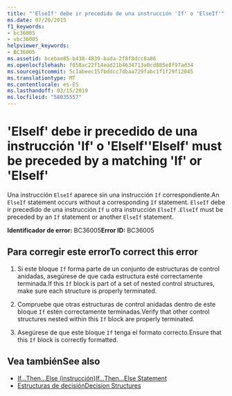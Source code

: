 ```yaml
---
title: "'ElseIf' debe ir precedido de una instrucción 'If' o 'ElseIf'"
ms.date: 07/20/2015
f1_keywords:
- bc36005
- vbc36005
helpviewer_keywords:
- BC36005
ms.assetid: bcebae85-b438-4839-bada-2f8f8dcc8a86
ms.openlocfilehash: f058ac22f14ead21b4634713a0cd885e8f97ad34
ms.sourcegitcommit: 5c1abeec15fbddcc7dbaa729fabc1f1f29f12045
ms.translationtype: MT
ms.contentlocale: es-ES
ms.lasthandoff: 03/15/2019
ms.locfileid: "58035557"
---
```

# <a name="elseif-must-be-preceded-by-a-matching-if-or-elseif"></a><span data-ttu-id="5912c-102">'ElseIf' debe ir precedido de una instrucción 'If' o 'ElseIf'</span><span class="sxs-lookup"><span data-stu-id="5912c-102">'ElseIf' must be preceded by a matching 'If' or 'ElseIf'</span></span>
<span data-ttu-id="5912c-103">Una instrucción `ElseIf` aparece sin una instrucción `If` correspondiente.</span><span class="sxs-lookup"><span data-stu-id="5912c-103">An `ElseIf` statement occurs without a corresponding `If` statement.</span></span> <span data-ttu-id="5912c-104">`ElseIf` debe ir precedido de una instrucción `If` u otra instrucción `ElseIf` .</span><span class="sxs-lookup"><span data-stu-id="5912c-104">`ElseIf` must be preceded by an `If` statement or another `ElseIf` statement.</span></span>  
  
 <span data-ttu-id="5912c-105">**Identificador de error:** BC36005</span><span class="sxs-lookup"><span data-stu-id="5912c-105">**Error ID:** BC36005</span></span>  
  
## <a name="to-correct-this-error"></a><span data-ttu-id="5912c-106">Para corregir este error</span><span class="sxs-lookup"><span data-stu-id="5912c-106">To correct this error</span></span>  
  
1.  <span data-ttu-id="5912c-107">Si este bloque `If` forma parte de un conjunto de estructuras de control anidadas, asegúrese de que cada estructura esté correctamente terminada.</span><span class="sxs-lookup"><span data-stu-id="5912c-107">If this `If` block is part of a set of nested control structures, make sure each structure is properly terminated.</span></span>  
  
2.  <span data-ttu-id="5912c-108">Compruebe que otras estructuras de control anidadas dentro de este bloque `If` estén correctamente terminadas.</span><span class="sxs-lookup"><span data-stu-id="5912c-108">Verify that other control structures nested within this `If` block are properly terminated.</span></span>  
  
3.  <span data-ttu-id="5912c-109">Asegúrese de que este bloque `If` tenga el formato correcto.</span><span class="sxs-lookup"><span data-stu-id="5912c-109">Ensure that this `If` block is correctly formatted.</span></span>  
  
## <a name="see-also"></a><span data-ttu-id="5912c-110">Vea también</span><span class="sxs-lookup"><span data-stu-id="5912c-110">See also</span></span>

- [<span data-ttu-id="5912c-111">If...Then...Else (instrucción)</span><span class="sxs-lookup"><span data-stu-id="5912c-111">If...Then...Else Statement</span></span>](../../visual-basic/language-reference/statements/if-then-else-statement.md)
- [<span data-ttu-id="5912c-112">Estructuras de decisión</span><span class="sxs-lookup"><span data-stu-id="5912c-112">Decision Structures</span></span>](../../visual-basic/programming-guide/language-features/control-flow/decision-structures.md)
